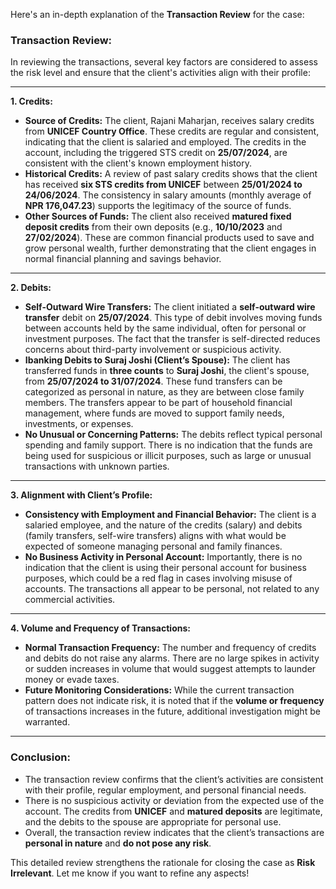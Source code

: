 Here's an in-depth explanation of the **Transaction Review** for the case:

### **Transaction Review:**

In reviewing the transactions, several key factors are considered to assess the risk level and ensure that the client's activities align with their profile:

---

**1. Credits:**
   - **Source of Credits:** The client, Rajani Maharjan, receives salary credits from **UNICEF Country Office**. These credits are regular and consistent, indicating that the client is salaried and employed. The credits in the account, including the triggered STS credit on **25/07/2024**, are consistent with the client's known employment history.
   - **Historical Credits:** A review of past salary credits shows that the client has received **six STS credits from UNICEF** between **25/01/2024 to 24/06/2024**. The consistency in salary amounts (monthly average of **NPR 176,047.23**) supports the legitimacy of the source of funds.
   - **Other Sources of Funds:** The client also received **matured fixed deposit credits** from their own deposits (e.g., **10/10/2023** and **27/02/2024**). These are common financial products used to save and grow personal wealth, further demonstrating that the client engages in normal financial planning and savings behavior.

---

**2. Debits:**
   - **Self-Outward Wire Transfers:** The client initiated a **self-outward wire transfer** debit on **25/07/2024**. This type of debit involves moving funds between accounts held by the same individual, often for personal or investment purposes. The fact that the transfer is self-directed reduces concerns about third-party involvement or suspicious activity.
   - **Ibanking Debits to Suraj Joshi (Client’s Spouse):** The client has transferred funds in **three counts** to **Suraj Joshi**, the client's spouse, from **25/07/2024 to 31/07/2024**. These fund transfers can be categorized as personal in nature, as they are between close family members. The transfers appear to be part of household financial management, where funds are moved to support family needs, investments, or expenses.
   - **No Unusual or Concerning Patterns:** The debits reflect typical personal spending and family support. There is no indication that the funds are being used for suspicious or illicit purposes, such as large or unusual transactions with unknown parties.

---

**3. Alignment with Client’s Profile:**
   - **Consistency with Employment and Financial Behavior:** The client is a salaried employee, and the nature of the credits (salary) and debits (family transfers, self-wire transfers) aligns with what would be expected of someone managing personal and family finances.
   - **No Business Activity in Personal Account:** Importantly, there is no indication that the client is using their personal account for business purposes, which could be a red flag in cases involving misuse of accounts. The transactions all appear to be personal, not related to any commercial activities.

---

**4. Volume and Frequency of Transactions:**
   - **Normal Transaction Frequency:** The number and frequency of credits and debits do not raise any alarms. There are no large spikes in activity or sudden increases in volume that would suggest attempts to launder money or evade taxes.
   - **Future Monitoring Considerations:** While the current transaction pattern does not indicate risk, it is noted that if the **volume or frequency** of transactions increases in the future, additional investigation might be warranted.

---

### **Conclusion:**
- The transaction review confirms that the client’s activities are consistent with their profile, regular employment, and personal financial needs.
- There is no suspicious activity or deviation from the expected use of the account. The credits from **UNICEF** and **matured deposits** are legitimate, and the debits to the spouse are appropriate for personal use.
- Overall, the transaction review indicates that the client’s transactions are **personal in nature** and **do not pose any risk**.

This detailed review strengthens the rationale for closing the case as **Risk Irrelevant**. Let me know if you want to refine any aspects!
